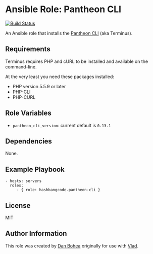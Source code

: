 # Ansible Role: Pantheon CLI

[![Build Status](https://travis-ci.org/hashbangcode/ansible-role-pantheon-cli.svg?branch=master)](https://travis-ci.org/hashbangcode/ansible-role-pantheon-cli)

An Ansible role that installs the [Pantheon CLI](https://github.com/pantheon-systems/terminus) (aka Terminus).


## Requirements

Terminus requires PHP and cURL to be installed and available on the command-line.

At the very least you need these packages installed:

- PHP version 5.5.9 or later
- PHP-CLI
- PHP-CURL


## Role Variables

- `pantheon_cli_version`: current default is `0.13.1`


## Dependencies

None.


## Example Playbook

```
- hosts: servers
  roles:
     - { role: hashbangcode.pantheon-cli }
```

## License

MIT


## Author Information

This role was created by [Dan Bohea](http://bohea.co.uk) originally for use with [Vlad](https://github.com/hashbangcode/vlad).

